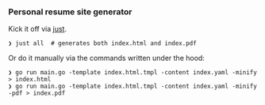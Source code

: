 ### Personal resume site generator

Kick it off via [just](https://github.com/casey/just).

```
❯ just all  # generates both index.html and index.pdf
```

Or do it manually via the commands written under the hood:
```
❯ go run main.go -template index.html.tmpl -content index.yaml -minify > index.html
❯ go run main.go -template index.html.tmpl -content index.yaml -minify -pdf > index.pdf
```
